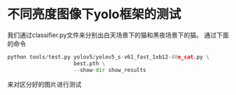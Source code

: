 # 不同亮度图像下yolo框架的测试
我们通过classifier.py文件来分别出白天场景下的猫和黑夜场景下的猫。
通过下面的命令
```python
python tools/test.py yolov5/yolov5_s-v61_fast_1xb12-40e_cat.py \
                     best.pth \
                     --show-dir show_results
```
来对区分好的图片进行测试
